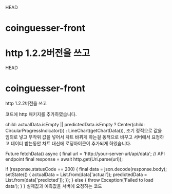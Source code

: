 
HEAD
# coinguesser-front
http 1.2.2버전을 쓰고
=======
 HEAD
# coinguesser-front
http 1.2.2버전을 쓰고 

코드에 http 패키지를 추가하였습니다.


child: actualData.isEmpty || predictedData.isEmpty
    ? Center(child: CircularProgressIndicator())
    : LineChart(getChartData()),
초기 정적으로 값을 임의로 넣고 무작위 값을 넣어서 차트 바뀌게 하는걸
동적으로 바꾸고 서버에서 요청하고 데이터 받는동안 차트 대신에 로딩아이콘이 추가되게 하였습니다.



Future<void> fetchData() async {
final url = 'http://your-server-url/api/data'; // API endpoint
final response = await http.get(Uri.parse(url));

if (response.statusCode == 200) {
final data = json.decode(response.body);
setState(() {
actualData = List<double>.from(data['actual']);
predictedData = List<double>.from(data['predicted']);
});
} else {
throw Exception('Failed to load data');
}
}
실제값과 예측값을 서버에 요청하는 코드
